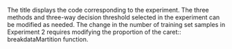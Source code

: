 The title displays the code corresponding to the experiment. The three methods and three-way decision threshold selected in the experiment can be modified as needed. The change in the number of training set samples in Experiment 2 requires modifying the proportion of the caret:: breakdataMartition function.
